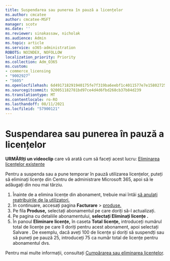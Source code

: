 ```yaml
---
title: Suspendarea sau punerea în pauză a licențelor
ms.author: cmcatee
author: cmcatee-MSFT
manager: scotv
ms.date: ''
ms.reviewer: sinakassaw, nicholak
ms.audience: Admin
ms.topic: article
ms.service: o365-administration
ROBOTS: NOINDEX, NOFOLLOW
localization_priority: Priority
ms.collection: Adm_O365
ms.custom:
- commerce_licensing
- "9002927"
- "5605"
ms.openlocfilehash: 6d491718291940175fe7f319ba6eebf1c4011577e7e15802725a3c5baa77db25
ms.sourcegitcommit: 920051182781bd97ce4d4d6fbd268cb37b84d239
ms.translationtype: MT
ms.contentlocale: ro-RO
ms.lasthandoff: 08/11/2021
ms.locfileid: "57900121"
---
```

# <a name="suspend-or-pause-licenses"></a>Suspendarea sau punerea în pauză a licențelor

**URMĂRIți un videoclip** care vă arată cum să faceți acest lucru: [Eliminarea licențelor existente](https://go.microsoft.com/fwlink/p/?linkid=2154938)

Pentru a suspenda sau a pune temporar în pauză utilizarea licențelor, puteți să eliminați licențe din Centru de administrare Microsoft 365, apoi să le adăugați din nou mai târziu.

1. Înainte de a elimina licențe din abonament, trebuie mai întâi [să anulați reatribuirile de la utilizatori.](https://docs.microsoft.com/microsoft-365/admin/manage/remove-licenses-from-users)
2. În continuare, accesați pagina **Facturare**  >  [produse.](https://go.microsoft.com/fwlink/p/?linkid=842054)
3. Pe fila **Produse,** selectați abonamentul pe care doriți să-l actualizați.
4. Pe pagina cu detaliile abonamentului, **selectați Eliminați licențe .**
5. În panoul **Eliminare licențe,** în caseta **Total** **licențe,** introduceți numărul total de licențe pe care îl doriți pentru acest abonament, apoi selectați Salvare . De exemplu, dacă aveți 100 de licențe și doriți să suspendți sau să puneți pe pauză 25, introduceți 75 ca număr total de licențe pentru abonamentul dvs.

Pentru mai multe informații, consultați [Cumpărarea sau eliminarea licențelor](https://docs.microsoft.com/microsoft-365/commerce/licenses/buy-licenses).